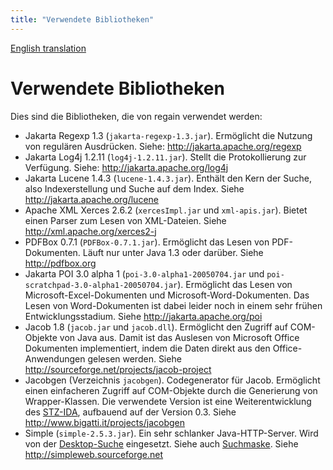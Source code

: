```yaml
---
title: "Verwendete Bibliotheken"
---
```


[English translation](/en/project_info/used_libraries/)

Verwendete Bibliotheken
=======================

Dies sind die Bibliotheken, die von regain verwendet werden:
  * Jakarta Regexp 1.3 (`jakarta-regexp-1.3.jar`). Ermöglicht die Nutzung von regulären Ausdrücken. Siehe: http://jakarta.apache.org/regexp
  * Jakarta Log4j 1.2.11 (`log4j-1.2.11.jar`). Stellt die Protokollierung zur Verfügung. Siehe: http://jakarta.apache.org/log4j
  * Jakarta Lucene 1.4.3 (`lucene-1.4.3.jar`). Enthält den Kern der Suche, also Indexerstellung und Suche auf dem Index. Siehe http://jakarta.apache.org/lucene
  * Apache XML Xerces 2.6.2 (`xercesImpl.jar` und `xml-apis.jar`). Bietet einen Parser zum Lesen von XML-Dateien. Siehe http://xml.apache.org/xerces2-j
  * PDFBox 0.7.1 (`PDFBox-0.7.1.jar`). Ermöglicht das Lesen von PDF-Dokumenten. Läuft nur unter Java 1.3 oder darüber. Siehe http://pdfbox.org
  * Jakarta POI 3.0 alpha 1 (`poi-3.0-alpha1-20050704.jar` und `poi-scratchpad-3.0-alpha1-20050704.jar`). Ermöglicht das Lesen von Microsoft-Excel-Dokumenten und Microsoft-Word-Dokumenten. Das Lesen von Word-Dokumenten ist dabei leider noch in einem sehr frühen Entwicklungsstadium. Siehe http://jakarta.apache.org/poi
  * Jacob 1.8 (`jacob.jar` und `jacob.dll`). Ermöglicht den Zugriff auf COM-Objekte von Java aus. Damit ist das Auslesen von Microsoft Office Dokumenten implementiert, indem die Daten direkt aus den Office-Anwendungen gelesen werden. Siehe http://sourceforge.net/projects/jacob-project
  * Jacobgen (Verzeichnis `jacobgen`). Codegenerator für Jacob. Ermöglicht einen einfacheren Zugriff auf COM-Objekte durch die Generierung von Wrapper-Klassen. Die verwendete Version ist eine Weiterentwicklung des [STZ-IDA](http://stz-ida.de), aufbauend auf der Version 0.3. Siehe http://www.bigatti.it/projects/jacobgen
  * Simple (`simple-2.5.3.jar`). Ein sehr schlanker Java-HTTP-Server. Wird von der [Desktop-Suche](/de/project_info/variant_comparison/) eingesetzt. Siehe auch [Suchmaske](/de/components/search_mask/). Siehe http://simpleweb.sourceforge.net
